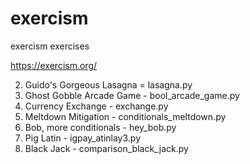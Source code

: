 # exercism
exercism exercises

https://exercism.org/

2. Guido's Gorgeous Lasagna = lasagna.py
3. Ghost Gobble Arcade Game - bool_arcade_game.py
4. Currency Exchange - exchange.py
5. Meltdown Mitigation - conditionals_meltdown.py
6. Bob, more conditionals - hey_bob.py
7. Pig Latin - igpay_atinlay3.py
8. Black Jack - comparison_black_jack.py
